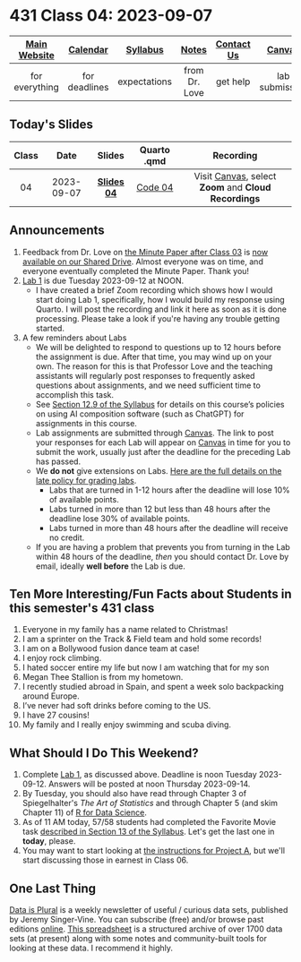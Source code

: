 # 431 Class 04: 2023-09-07

[Main Website](https://thomaselove.github.io/431-2023/) | [Calendar](https://thomaselove.github.io/431-2023/calendar.html) | [Syllabus](https://thomaselove.github.io/431-syllabus-2023/) | [Notes](https://thomaselove.github.io/431-notes/) | [Contact Us](https://thomaselove.github.io/431-2023/contact.html) | [Canvas](https://canvas.case.edu) | [Data and Code](https://github.com/THOMASELOVE/431-data)
:-----------: | :--------------: | :----------: | :---------: | :-------------: | :-----------: | :------------:
for everything | for deadlines | expectations | from Dr. Love | get help | lab submission | for downloads

## Today's Slides

Class | Date | Slides | Quarto .qmd | Recording
:---: | :--------: | :------: | :------: | :-------------:
04 | 2023-09-07 | **[Slides 04](https://thomaselove.github.io/431-slides-2023/class04.html)** | [Code 04](https://thomaselove.github.io/431-slides-2023/class04.qmd) | Visit [Canvas](https://canvas.case.edu/), select **Zoom** and **Cloud Recordings**

## Announcements

1. Feedback from Dr. Love on [the Minute Paper after Class 03](https://github.com/THOMASELOVE/431-minute-2023/blob/main/README.md#minute-paper-assignments-for-431-in-fall-2023) is [now available on our Shared Drive](https://bit.ly/431-2023-min-03-feedback). Almost everyone was on time, and everyone eventually completed the Minute Paper. Thank you!
2. [Lab 1](https://github.com/THOMASELOVE/431-labs-2023/tree/main) is due Tuesday 2023-09-12 at NOON.
    - I have created a brief Zoom recording which shows how I would start doing Lab 1, specifically, how I would build my response using Quarto. I will post the recording and link it here as soon as it is done processing. Please take a look if you're having any trouble getting started.
3. A few reminders about Labs
    - We will be delighted to respond to questions up to 12 hours before the assignment is due. After that time, you may wind up on your own. The reason for this is that Professor Love and the teaching assistants will regularly post responses to frequently asked questions about assignments, and we need sufficient time to accomplish this task.
    - See [Section 12.9 of the Syllabus](https://thomaselove.github.io/431-syllabus-2023/12_policies.html#sec-ai) for details on this course’s policies on using AI composition software (such as ChatGPT) for assignments in this course.
    - Lab assignments are submitted through [Canvas](https://canvas.case.edu/). The link to post your responses for each Lab will appear on [Canvas](https://canvas.case.edu/) in time for you to submit the work, usually just after the deadline for the preceding Lab has passed.
    - We **do not** give extensions on Labs. [Here are the full details on the late policy for grading labs](https://github.com/THOMASELOVE/431-labs-2023#late-policy-no-extensions).
        - Labs that are turned in 1-12 hours after the deadline will lose 10% of available points.
        - Labs turned in more than 12 but less than 48 hours after the deadline lose 30% of available points.
        - Labs turned in more than 48 hours after the deadline will receive no credit.
    - If you are having a problem that prevents you from turning in the Lab within 48 hours of the deadline, *then* you should contact Dr. Love by email, ideally **well before** the Lab is due.

## Ten More Interesting/Fun Facts about Students in this semester's 431 class

1. Everyone in my family has a name related to Christmas!
2. I am a sprinter on the Track & Field team and hold some records!
3. I am on a Bollywood fusion dance team at case!
4. I enjoy rock climbing.
5. I hated soccer entire my life but now I am watching that for my son
6. Megan Thee Stallion is from my hometown.
7. I recently studied abroad in Spain, and spent a week solo backpacking around Europe.
8. I’ve never had soft drinks  before coming to the US.
9. I have 27 cousins!
10. My family and I really enjoy swimming and scuba diving.

## What Should I Do This Weekend?

1. Complete [Lab 1](https://github.com/THOMASELOVE/431-labs-2023/tree/main), as discussed above. Deadline is noon Tuesday 2023-09-12. Answers will be posted at noon Thursday 2023-09-14.
2. By Tuesday, you should also have read through Chapter 3 of Spiegelhalter's *The Art of Statistics* and through Chapter 5 (and skim Chapter 11) of [R for Data Science](https://r4ds.hadley.nz/).
3. As of 11 AM today, 57/58 students had completed the Favorite Movie task [described in Section 13 of the Syllabus](https://thomaselove.github.io/431-syllabus-2023/13_movies.html). Let's get the last one in **today**, please.
4. You may want to start looking at [the instructions for Project A](https://thomaselove.github.io/431-projectA-2023/), but we'll start discussing those in earnest in Class 06.

## One Last Thing

[Data is Plural](https://www.data-is-plural.com/) is a weekly newsletter of useful / curious data sets, published by Jeremy Singer-Vine. You can subscribe (free) and/or browse past editions [online](https://www.data-is-plural.com/). [This spreadsheet](https://docs.google.com/spreadsheets/d/1wZhPLMCHKJvwOkP4juclhjFgqIY8fQFMemwKL2c64vk/edit#gid=0) is a structured archive of over 1700 data sets (at present) along with some notes and community-built tools for looking at these data. I recommend it highly.


